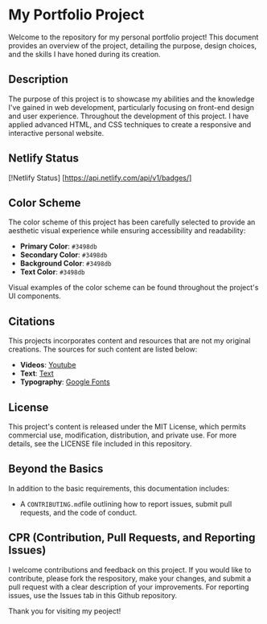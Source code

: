 # My Portfolio Project

Welcome to the repository for my personal portfolio project! This document provides an overview of the project, detailing the purpose, design choices, and the skills I have honed during its creation.

## Description

The purpose of this project is to showcase my abilities and the knowledge I've gained in web development, particularly focusing on front-end design and user experience. Throughout the development of this project. I have applied advanced HTML, and CSS techniques to create a responsive and interactive personal website.

## Netlify Status

[!Netlify Status] [https://api.netlify.com/api/v1/badges/]

## Color Scheme

The color scheme of this project has been carefully selected to provide an aesthetic visual experience while ensuring  accessibility and readability:

- **Primary Color**: `#3498db` 
- **Secondary Color**: `#3498db` 
- **Background Color**: `#3498db` 
- **Text Color**: `#3498db` 

Visual examples of the color scheme can be found throughout the project's UI components.

## Citations

This projects incorporates content and resources that are not my original creations. The sources for such content are listed below:

- **Videos**: [Youtube]()
- **Text**: [Text]()
- **Typography**: [Google Fonts]()

## License

This project's content is released under the MIT License, which permits commercial use, modification, distribution, and private use. For more details, see the LICENSE file included in this repository.

## Beyond the Basics

In addition to the basic requirements, this documentation includes:
- A `CONTRIBUTING.md`file outlining how to report issues, submit pull requests, and the code of conduct.

## CPR (Contribution, Pull Requests, and Reporting Issues)

I welcome contributions and feedback on this project. If you would like to contribute, please fork the respository, make your changes, and submit a pull request with a clear description of your improvements. For reporting issues, use the Issues tab in this Github repository.

Thank you for visiting my peoject!